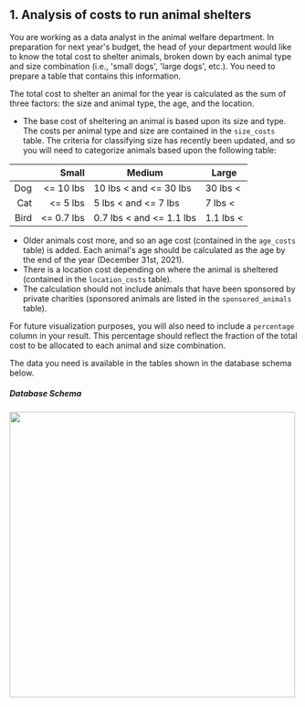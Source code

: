 ## 1. Analysis of costs to run animal shelters
<p>You are working as a data analyst in the animal welfare department. In preparation for next year's budget, the head of your department would like to know the total cost to shelter animals, broken down by each animal type and size combination (i.e., 'small dogs', 'large dogs', etc.). You need to prepare a table that contains this information.</p>
<p>The total cost to shelter an animal for the year is calculated as the sum of three factors: the size and animal type, the age, and the location.</p>
<ul>
<li>The base cost of sheltering an animal is based upon its size and type. The costs per animal type and size are contained in the <code>size_costs</code> table. The criteria for classifying size has recently been updated, and so you will need to categorize animals based upon the following table:</li>
</ul>
<table>
<thead>
<tr>
<th style="text-align:right;"></th>
<th style="text-align:right;">Small</th>
<th>Medium</th>
<th>Large</th>
</tr>
</thead>
<tbody>
<tr>
<td style="text-align:right;">Dog</td>
<td style="text-align:right;">&lt;= 10 lbs</td>
<td>10 lbs &lt; and &lt;= 30 lbs</td>
<td>30 lbs &lt;</td>
</tr>
<tr>
<td style="text-align:right;">Cat</td>
<td style="text-align:right;">&lt;= 5 lbs</td>
<td>5 lbs &lt; and &lt;= 7 lbs</td>
<td>7 lbs &lt;</td>
</tr>
<tr>
<td style="text-align:right;">Bird</td>
<td style="text-align:right;">&lt;= 0.7 lbs</td>
<td>0.7 lbs &lt; and &lt;= 1.1 lbs</td>
<td>1.1 lbs &lt;</td>
</tr>
</tbody>
</table>
<ul>
<li>Older animals cost more, and so an age cost (contained in the <code>age_costs</code> table) is added. Each animal's age should be calculated as the age by the end of the year (December 31st, 2021).</li>
<li>There is a location cost depending on where the animal is sheltered (contained in the <code>location_costs</code> table). </li>
<li>The calculation should not include animals that have been sponsored by private charities (sponsored animals are listed in the <code>sponsored_animals</code> table).</li>
</ul>
<p>For future visualization purposes, you will also need to include a <code>percentage</code> column in your result. This percentage should reflect the fraction of the total cost to be allocated to each animal and size combination.</p>
<p>The data you need is available in the tables shown in the database schema below.</p>
<h5 id="databaseschema">Database Schema</h5>
<p><img src="https://assets.datacamp.com/production/repositories/5934/datasets/a946a159c0024ee0995f7a030f2c0cf802203835/diagram.PNG" width="500" height="500"> </p>

